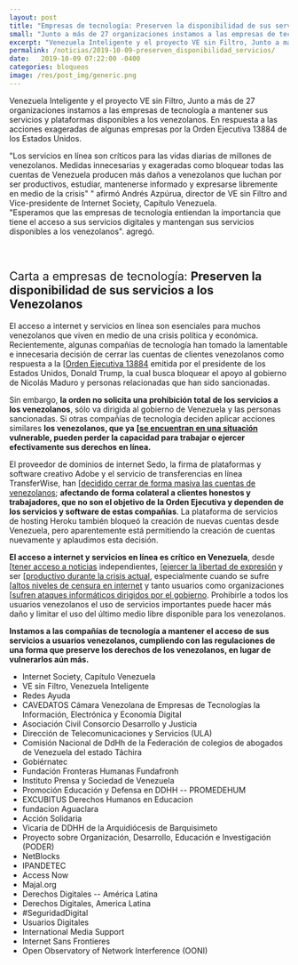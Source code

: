 ```yaml
---
layout: post
title: "Empresas de tecnología: Preserven la disponibilidad de sus servicios a los Venezolanos"
small: "Junto a más de 27 organizaciones instamos a las empresas de tecnología a mantener sus servicios disponibles a los venezolanos."
excerpt: "Venezuela Inteligente y el proyecto VE sin Filtro, Junto a más de 27 organizaciones instamos a las empresas de tecnología a mantener sus servicios y plataformas disponibles a los venezolanos. En respuesta a las acciones exageradas de algunas empresas por la Orden Ejecutiva 13884 de los Estados Unidos."
permalink: /noticias/2019-10-09-preserven_disponibilidad_servicios/
date:   2019-10-09 07:22:00 -0400
categories: bloqueos
image: /res/post_img/generic.png
---
```


Venezuela Inteligente y el proyecto VE sin Filtro, Junto a más de 27 organizaciones instamos a las empresas de tecnología a mantener sus servicios y plataformas disponibles a los venezolanos. En respuesta a las acciones exageradas de algunas empresas por la Orden Ejecutiva 13884 de los Estados Unidos.

"Los servicios en línea son críticos para las vidas diarias de millones de venezolanos. Medidas innecesarias y exageradas como bloquear todas las cuentas de Venezuela producen más daños a venezolanos que luchan por ser productivos,  estudiar, mantenerse informado y expresarse libremente en medio de la crisis" " afirmó Andrés Azpúrua, director de VE sin Filtro and Vice-presidente de Internet Society, Capítulo Venezuela. <br>
"Esperamos que las empresas de tecnología entiendan la importancia que tiene el acceso a sus servicios digitales y mantengan sus servicios disponibles a los venezolanos". agregó.

<br>
<h2 style="font-weight: normal;"> Carta a empresas de tecnología: <b>Preserven la disponibilidad de sus servicios a los Venezolanos</b></h2>


El acceso a internet y servicios en línea son esenciales para muchos
venezolanos que viven en medio de una crisis política y económica.
Recientemente, algunas compañías de tecnología han tomado la lamentable
e innecesaria decisión de cerrar las cuentas de clientes venezolanos
como respuesta a la [[Orden Ejecutiva
13884](https://www.state.gov/venezuela-related-sanctions/)
emitida por el presidente de los Estados Unidos, Donald Trump, la cual
busca bloquear el apoyo al gobierno de Nicolás Maduro y personas
relacionadas que han sido sancionadas.

Sin embargo, **la orden no solicita una prohibición total de los
servicios a los venezolanos**, sólo va dirigida al gobierno de Venezuela
y las personas sancionadas. Si otras compañías de tecnología deciden
aplicar acciones similares **los venezolanos, que ya** **[[se encuentran
en una
situación](https://www.ohchr.org/en/NewsEvents/Pages/DisplayNews.aspx?NewsID=24788&LangID=E)
vulnerable, pueden perder la capacidad para trabajar o ejercer
efectivamente sus derechos en línea.**

El proveedor de dominios de internet Sedo, la firma de plataformas y
software creativo Adobe y el servicio de transferencias en línea
TransferWise, han [[decidido cerrar de forma masiva las cuentas de
venezolanos](https://helpx.adobe.com/la/x-productkb/policy-pricing/executive-order-venezuela.html);
**afectando de forma colateral a clientes honestos y trabajadores, que
no son el objetivo de la Orden Ejecutiva y dependen de los servicios y
software de estas compañías**. La plataforma de servicios de hosting
Heroku también bloqueó la creación de nuevas cuentas desde Venezuela,
pero aparentemente está permitiendo la creación de cuentas nuevamente y
aplaudimos esta decisión.

**El acceso a internet y servicios en línea es crítico en Venezuela**,
desde [[tener acceso a
noticias](https://time.com/5571504/venezuela-internet-press-freedom/)
independientes, [[ejercer la libertad de
expresión](https://freedomhouse.org/report/freedom-net/2018/venezuela)
y ser [[productivo durante la crisis
actual](https://www.caracaschronicles.com/2019/04/14/electronic-nomads-the-life-of-a-venezuelan-freelancer/),
especialmente cuando se sufre [[altos niveles de censura en
internet](https://docs.google.com/document/d/13d1dzvKiCmwPK7zPWgRwwRbJbLVuTaN_mqBExz0dDfM/edit#)
y tanto usuarios como organizaciones [[sufren ataques informáticos
dirigidos por el
gobierno](https://vesinfiltro.com/noticias/Phishing_by_Venezuelan_government_targets_activists/).
Prohibirle a todos los usuarios venezolanos el uso de servicios
importantes puede hacer más daño y limitar el uso del último medio libre
disponible para los venezolanos.

**Instamos a las compañías de tecnología a mantener el acceso de sus
servicios a usuarios venezolanos, cumpliendo con las regulaciones de una
forma que preserve los derechos de los venezolanos, en lugar de
vulnerarlos aún más.**

- Internet Society, Capítulo Venezuela
- VE sin Filtro, Venezuela Inteligente
- Redes Ayuda
- CAVEDATOS Cámara Venezolana de Empresas de Tecnologías la Información,
Electrónica y Economía Digital
- Asociación Civil Consorcio Desarrollo y Justicia
- Dirección de Telecomunicaciones y Servicios (ULA)
- Comisión Nacional de DdHh de la Federación de colegios de abogados de
Venezuela del estado Táchira
- Gobiérnatec
- Fundación Fronteras Humanas Fundafronh
- Instituto Prensa y Sociedad de Venezuela
- Promoción Educación y Defensa en DDHH -- PROMEDEHUM
- EXCUBITUS Derechos Humanos en Educacion
- fundacion Aguaclara
- Acción Solidaria
- Vicaria de DDHH de la Arquidiócesis de Barquisimeto
- Proyecto sobre Organización, Desarrollo, Educación e Investigación
(PODER)
- NetBlocks
- IPANDETEC
- Access Now
- Majal.org
- Derechos Digitales -- América Latina
- Derechos Digitales, America Latina
- \#SeguridadDigital
- Usuarios Digitales
- International Media Support
- Internet Sans Frontieres
- Open Observatory of Network Interference (OONI)
